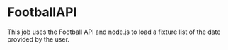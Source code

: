# FootballAPI
This job uses the Football API and node.js to load a fixture list of the date provided by the user.
